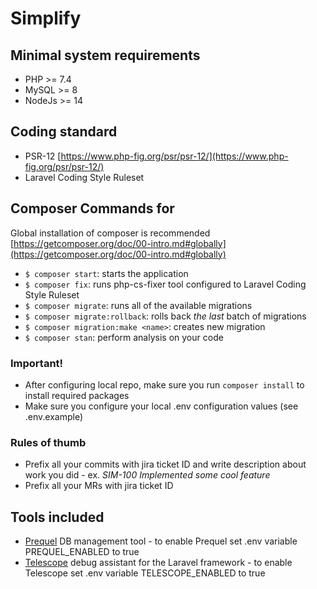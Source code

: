 # Simplify


## Minimal system requirements

- PHP >= 7.4
- MySQL >= 8
- NodeJs >= 14

## Coding standard

- PSR-12 [https://www.php-fig.org/psr/psr-12/](https://www.php-fig.org/psr/psr-12/)
- Laravel Coding Style Ruleset

## Composer Commands for 

Global installation of composer is recommended [https://getcomposer.org/doc/00-intro.md#globally](https://getcomposer.org/doc/00-intro.md#globally)

- `$ composer start`: starts the application
- `$ composer fix`: runs php-cs-fixer tool configured to Laravel Coding Style Ruleset
- `$ composer migrate`: runs all of the available migrations
- `$ composer migrate:rollback`: rolls back *the last* batch of migrations
- `$ composer migration:make <name>`: creates new migration
- `$ composer stan`: perform analysis on your code

### Important!  

- After configuring local repo, make sure you run `composer install` to install required packages
- Make sure you configure your local .env configuration values (see .env.example)

### Rules of thumb

- Prefix all your commits with jira ticket ID and write description about work you did - ex. *SIM-100 Implemented some cool feature* 
- Prefix all your MRs with jira ticket ID

## Tools included

- [Prequel](https://github.com/Protoqol/Prequel/) DB management tool - to enable Prequel set .env variable PREQUEL_ENABLED to true
- [Telescope](https://github.com/laravel/telescope) debug assistant for the Laravel framework  - to enable Telescope set .env variable TELESCOPE_ENABLED to true



